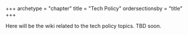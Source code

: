 +++
archetype = "chapter"
title = "Tech Policy"
ordersectionsby = "title"
+++

Here will be the wiki related to the tech policy topics. TBD soon.